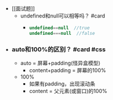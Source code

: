 - [[面试题]]
	- undefined和null可以相等吗？ #card
		- ```js
		  undefined==null  //true
		  undefined===null  //false
		  ```
- ### auto和100%的区别？ #card #css
	- auto = 屏幕+padding(怪异盒模型)
		- content+padding  = 屏幕的100%
	- 100%
		- 如果有padding，出现滚动条
		- content = 父元素(或窗口)的100%